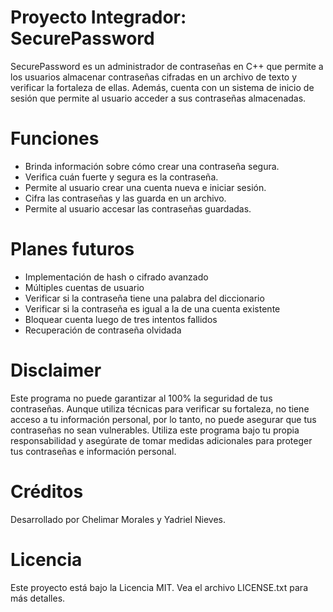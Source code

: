 # Proyecto Integrador: SecurePassword 

SecurePassword es un administrador de contraseñas en C++ que permite a los usuarios almacenar contraseñas cifradas en un archivo de texto y verificar la fortaleza de ellas. Además, cuenta con un sistema de inicio de sesión que permite al usuario acceder a sus contraseñas almacenadas.

# Funciones
- Brinda información sobre cómo crear una contraseña segura.
- Verifica cuán fuerte y segura es la contraseña. 
- Permite al usuario crear una cuenta nueva e iniciar sesión.
- Cifra las contraseñas y las guarda en un archivo.
- Permite al usuario accesar las contraseñas guardadas. 

# Planes futuros
- Implementación de hash o cifrado avanzado
- Múltiples cuentas de usuario
- Verificar si la contraseña tiene una palabra del diccionario
- Verificar si la contraseña es igual a la de una cuenta existente
- Bloquear cuenta luego de tres intentos fallidos 
- Recuperación de contraseña olvidada

# Disclaimer
Este programa no puede garantizar al 100% la seguridad de tus contraseñas. Aunque utiliza técnicas para verificar su fortaleza, no tiene acceso a tu información personal, por lo tanto, no puede asegurar que tus contraseñas no sean vulnerables. Utiliza este programa bajo tu propia responsabilidad y asegúrate de tomar medidas adicionales para proteger tus contraseñas e información personal.

# Créditos
Desarrollado por Chelimar Morales y Yadriel Nieves.

# Licencia
Este proyecto está bajo la Licencia MIT. Vea el archivo LICENSE.txt para más detalles.

